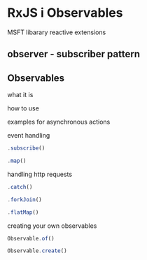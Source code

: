# RxJS i Observables

MSFT libarary 
reactive extensions

## observer - subscriber pattern

## Observables

what it is

how to use

examples for asynchronous actions

event handling

```js
.subscribe()
```

```js
.map()
```

handling http requests

```js
.catch()
```

```js
.forkJoin()
```

```js
.flatMap()
```
creating your own observables

```js
Observable.of()
```

```js
Observable.create()
```